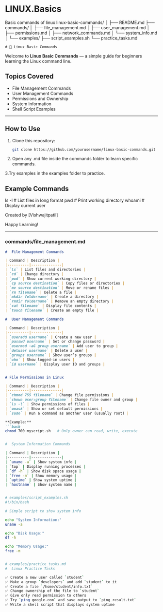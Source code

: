 # LINUX.Basics
Basic commands of linux 
linux-basic-commands/
│
├── README.md
├── commands/
│   ├── file_management.md
│   ├── user_management.md
│   ├── permissions.md
│   ├── network_commands.md
│   └── system_info.md
│
└── examples/
    ├── script_examples.sh
    └── practice_tasks.md

    # 🐧 Linux Basic Commands

Welcome to **Linux Basic Commands** — a simple guide for beginners learning the Linux command line.

##  Topics Covered
- File Management Commands
- User Management Commands
- Permissions and Ownership
- System Information
- Shell Script Examples

---

##  How to Use
1. Clone this repository:
   ```bash
   git clone https://github.com/yourusername/linux-basic-commands.git

2. Open any .md file inside the commands folder to learn specific commands.

3.Try examples in the examples folder to practice.

## Example Commands
ls -l        # List files in long format
pwd          # Print working directory
whoami       # Display current user

Created by [Vishwajitpatil]

Happy Learning! 


---

### **commands/file_management.md**
```markdown
#  File Management Commands

| Command | Description |
|----------|--------------|
| `ls` | List files and directories |
| `cd` | Change directory |
| `pwd` | Show current working directory |
| `cp source destination` | Copy files or directories |
| `mv source destination` | Move or rename files |
| `rm filename` | Delete a file |
| `mkdir foldername` | Create a directory |
| `rmdir foldername` | Remove an empty directory |
| `cat filename` | Display file contents |
| `touch filename` | Create an empty file |

#  User Management Commands

| Command | Description |
|----------|--------------|
| `useradd username` | Create a new user |
| `passwd username` | Set or change password |
| `usermod -aG group username` | Add user to group |
| `deluser username` | Delete a user |
| `groups username` | Show user’s groups |
| `who` | Show logged-in users |
| `id username` | Display user ID and groups |


# File Permissions in Linux

| Command | Description |
|----------|--------------|
| `chmod 755 filename` | Change file permissions |
| `chown user:group filename` | Change file owner and group |
| `ls -l` | Show permissions of files |
| `umask` | Show or set default permissions |
| `sudo` | Run a command as another user (usually root) |

**Example:**
```bash
chmod 700 myscript.sh   # Only owner can read, write, execute


#  System Information Commands

| Command | Description |
|----------|--------------|
| `uname -a` | Show system info |
| `top` | Display running processes |
| `df -h` | Show disk space usage |
| `free -m` | Show memory usage |
| `uptime` | Show system uptime |
| `hostname` | Show system name |


# examples/script_examples.sh
#!/bin/bash

# Simple script to show system info

echo "System Information:"
uname -a

echo "Disk Usage:"
df -h

echo "Memory Usage:"
free -m


# examples/practice_tasks.md
#  Linux Practice Tasks

✅ Create a new user called `student`  
✅ Make a group `developers` and add `student` to it  
✅ Create a file `/home/student/info.txt`  
✅ Change ownership of the file to `student`  
✅ Give only read permission to others  
✅ Try `ping google.com` and save output to `ping_result.txt`  
✅ Write a shell script that displays system uptime


